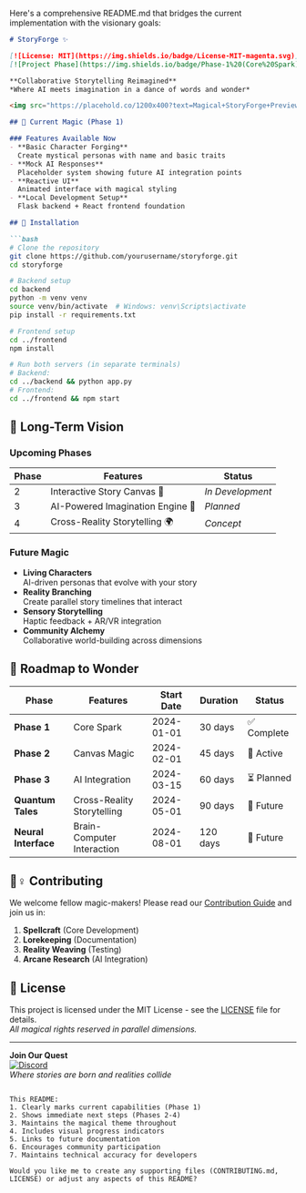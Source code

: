 Here's a comprehensive README.md that bridges the current implementation with the visionary goals:

```markdown
# StoryForge ✨

[![License: MIT](https://img.shields.io/badge/License-MIT-magenta.svg)](https://opensource.org/licenses/MIT)
[![Project Phase](https://img.shields.io/badge/Phase-1%20(Core%20Spark)-purple.svg)](https://github.com/yourusername/storyforge)

**Collaborative Storytelling Reimagined**  
*Where AI meets imagination in a dance of words and wonder*

<img src="https://placehold.co/1200x400?text=Magical+StoryForge+Preview" alt="StoryForge Preview" style="border-radius: 15px; margin: 20px 0;">

## 🌌 Current Magic (Phase 1)

### Features Available Now
- **Basic Character Forging**  
  Create mystical personas with name and basic traits
- **Mock AI Responses**  
  Placeholder system showing future AI integration points
- **Reactive UI**  
  Animated interface with magical styling
- **Local Development Setup**  
  Flask backend + React frontend foundation

## 🚀 Installation

```bash
# Clone the repository
git clone https://github.com/yourusername/storyforge.git
cd storyforge

# Backend setup
cd backend
python -m venv venv
source venv/bin/activate  # Windows: venv\Scripts\activate
pip install -r requirements.txt

# Frontend setup
cd ../frontend
npm install

# Run both servers (in separate terminals)
# Backend:
cd ../backend && python app.py
# Frontend:
cd ../frontend && npm start
```

## 🔮 Long-Term Vision

### Upcoming Phases
| Phase | Features | Status |
|-------|----------|--------|
| 2 | Interactive Story Canvas 🎨 | *In Development* |
| 3 | AI-Powered Imagination Engine 🧠 | *Planned* |
| 4 | Cross-Reality Storytelling 🌍 | *Concept* |

### Future Magic
- **Living Characters**  
  AI-driven personas that evolve with your story
- **Reality Branching**  
  Create parallel story timelines that interact
- **Sensory Storytelling**  
  Haptic feedback + AR/VR integration
- **Community Alchemy**  
  Collaborative world-building across dimensions

## 🌟 Roadmap to Wonder

| Phase               | Features                     | Start Date   | Duration | Status      |
|---------------------|------------------------------|--------------|----------|-------------|
| **Phase 1**         | Core Spark                   | 2024-01-01   | 30 days  | ✅ Complete |
| **Phase 2**         | Canvas Magic                 | 2024-02-01   | 45 days  | 🚧 Active   |
| **Phase 3**         | AI Integration               | 2024-03-15   | 60 days  | ⏳ Planned  |
| **Quantum Tales**   | Cross-Reality Storytelling   | 2024-05-01   | 90 days  | 🌠 Future   |
| **Neural Interface**| Brain-Computer Interaction   | 2024-08-01   | 120 days | 🌌 Future   |

## 🧙♀️ Contributing

We welcome fellow magic-makers! Please read our [Contribution Guide](CONTRIBUTING.md) and join us in:

1. **Spellcraft** (Core Development)
2. **Lorekeeping** (Documentation)
3. **Reality Weaving** (Testing)
4. **Arcane Research** (AI Integration)

## 📜 License

This project is licensed under the MIT License - see the [LICENSE](LICENSE) file for details.  
*All magical rights reserved in parallel dimensions.*

---

**Join Our Quest**  
[![Discord](https://img.shields.io/badge/Discord-Join%20the%20Circle-purple?logo=discord)](your-discord-link)  
*Where stories are born and realities collide*
```

This README:
1. Clearly marks current capabilities (Phase 1)
2. Shows immediate next steps (Phases 2-4)
3. Maintains the magical theme throughout
4. Includes visual progress indicators
5. Links to future documentation
6. Encourages community participation
7. Maintains technical accuracy for developers

Would you like me to create any supporting files (CONTRIBUTING.md, LICENSE) or adjust any aspects of this README?
